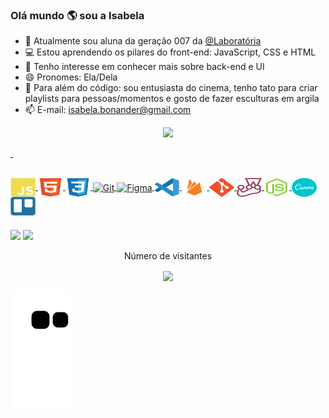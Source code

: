 ### Olá mundo 🌎 sou a Isabela 

 - 🌱 Atualmente sou aluna da geração 007 da [@Laboratória](https://www.laboratoria.la/br)
 - 💻 Estou aprendendo os pilares do front-end: JavaScript, CSS e HTML
 - 🤔 Tenho interesse em conhecer mais sobre back-end e UI
 - 😄 Pronomes: Ela/Dela
 - 🧠 Para além do código: sou entusiasta do cinema, tenho tato para criar playlists para pessoas/momentos e gosto de fazer esculturas em argila 
 - 📫 E-mail: isabela.bonander@gmail.com

<div align="center">
  <a href="https://github.com/Gregisa">
  <img height="180em" src="https://github-readme-stats.vercel.app/api?username=Gregisa&show_icons=true&theme=dracula&include_all_commits=true&count_private=true"/>
</div>
   
&nbsp;

<div style="display: inline_block"><br>
  <img align="center" alt="JS" height="30" width="40" src="https://raw.githubusercontent.com/devicons/devicon/master/icons/javascript/javascript-plain.svg">
  <img align="center" alt="HTML" height="30" width="40" src="https://raw.githubusercontent.com/devicons/devicon/master/icons/html5/html5-original.svg">
  <img align="center" alt="CSS" height="30" width="40" src="https://raw.githubusercontent.com/devicons/devicon/master/icons/css3/css3-original.svg">
   <img align="center" alt="Git" height="30" width="40" src="https://cdn.jsdelivr.net/gh/devicons/devicon/icons/git/git-original.svg">    
  <img align="center" alt="Figma" height="30" width="40" src="https://cdn.jsdelivr.net/gh/devicons/devicon/icons/figma/figma-original.svg">
 <img align="center"  alt="VScode" height="30" width="40" src="https://raw.githubusercontent.com/devicons/devicon/master/icons/vscode/vscode-original.svg">
<img align="center"  alt="firebase" height="30" width="40" src="https://raw.githubusercontent.com/devicons/devicon/master/icons/firebase/firebase-plain.svg">	
<img align="center"  alt="Git" height="30" width="40" src="https://raw.githubusercontent.com/devicons/devicon/master/icons/git/git-original.svg">
 <img align="center"  alt="Jest" height="30" width="40" src="https://raw.githubusercontent.com/devicons/devicon/master/icons/jest/jest-plain.svg">
<img align="center"  alt="nodejs" height="30" width="40" src="https://raw.githubusercontent.com/devicons/devicon/master/icons/nodejs/nodejs-original.svg">
<img align="center"  alt="Canva" height="30" width="40" src="https://raw.githubusercontent.com/devicons/devicon/master/icons/canva/canva-original.svg">	
 <img align="center"  alt="Trello" height="30" width="40" src="https://raw.githubusercontent.com/devicons/devicon/master/icons/trello/trello-plain.svg">
</div>
  
 ###
  
<div> 
   <a href="https://www.linkedin.com/in/isabelagregoraci/" target="_blank"><img src="https://img.shields.io/badge/-LinkedIn-%230077B5?style=for-the-badge&logo=linkedin&logoColor=white" target="_blank"></a> 
  <a href = "mailto:isabela.bonander@gmail.com"><img src="https://img.shields.io/badge/-Gmail-%23333?style=for-the-badge&logo=gmail&logoColor=white" target="_blank"></a>
 
 <div>
<p align= "center">Número de visitantes</p> 
<p align="center"><img align="center" src="https://profile-counter.glitch.me/{Gregisa}/count.svg" /></p> 

</div>
 
  ![Snake animation](https://github.com/Gregisa/Gregisa/blob/output/github-contribution-grid-snake.svg)
 
</div>
